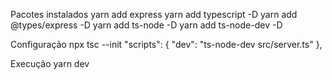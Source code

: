 Pacotes instalados
yarn add express
yarn add typescript -D
yarn add @types/express -D
yarn add ts-node -D
yarn add ts-node-dev -D

Configuração
npx tsc --init
"scripts": {
  "dev": "ts-node-dev src/server.ts"
},

Execução
yarn dev